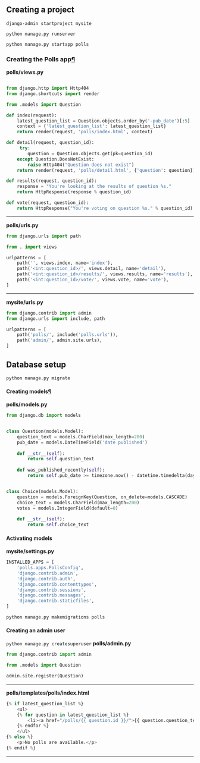 ## Creating a project
`django-admin startproject mysite`

`python manage.py runserver`

`python manage.py startapp polls`

### Creating the Polls app[¶](https://docs.djangoproject.com/en/4.1/intro/tutorial01/#creating-the-polls-app "Permalink to this headline")
**polls/views.py**
```python

from django.http import Http404
from django.shortcuts import render

from .models import Question

def index(request):
    latest_question_list = Question.objects.order_by('-pub_date')[:5]
    context = {'latest_question_list': latest_question_list}
    return render(request, 'polls/index.html', context)

def detail(request, question_id):
     try:
        question = Question.objects.get(pk=question_id)
    except Question.DoesNotExist:
        raise Http404("Question does not exist")
    return render(request, 'polls/detail.html', {'question': question})

def results(request, question_id):
    response = "You're looking at the results of question %s."
    return HttpResponse(response % question_id)

def vote(request, question_id):
    return HttpResponse("You're voting on question %s." % question_id)

```
___
**polls/urls.py**
```python
from django.urls import path

from . import views

urlpatterns = [
    path('', views.index, name='index'),
    path('<int:question_id>/', views.detail, name='detail'),
	path('<int:question_id>/results/', views.results, name='results'),
	path('<int:question_id>/vote/', views.vote, name='vote'),
]
```
___
**mysite/urls.py**
```python
from django.contrib import admin
from django.urls import include, path

urlpatterns = [
    path('polls/', include('polls.urls')),
    path('admin/', admin.site.urls),
]
```
## Database setup
`python manage.py migrate`
#### Creating models[¶](https://docs.djangoproject.com/en/4.1/intro/tutorial02/#creating-models "Permalink to this headline")
**polls/models.py**
```python
from django.db import models


class Question(models.Model):
    question_text = models.CharField(max_length=200)
    pub_date = models.DateTimeField('date published')
    
    def __str__(self):
        return self.question_text
        
	def was_published_recently(self):
        return self.pub_date >= timezone.now() - datetime.timedelta(days=1)


class Choice(models.Model):
    question = models.ForeignKey(Question, on_delete=models.CASCADE)
    choice_text = models.CharField(max_length=200)
    votes = models.IntegerField(default=0)
    
    def __str__(self):
        return self.choice_text
```
#### Activating models
**mysite/settings.py**
```python
INSTALLED_APPS = [
    'polls.apps.PollsConfig',
    'django.contrib.admin',
    'django.contrib.auth',
    'django.contrib.contenttypes',
    'django.contrib.sessions',
    'django.contrib.messages',
    'django.contrib.staticfiles',
]
```
`python manage.py makemigrations polls`
#### Creating an admin user
`python manage.py createsuperuser`
**polls/admin.py**
```python
from django.contrib import admin

from .models import Question

admin.site.register(Question)
```
___
**polls/templates/polls/index.html**
```python
{% if latest_question_list %}
    <ul>
    {% for question in latest_question_list %}
        <li><a href="/polls/{{ question.id }}/">{{ question.question_text }}</a></li>
    {% endfor %}
    </ul>
{% else %}
    <p>No polls are available.</p>
{% endif %}
```
___

